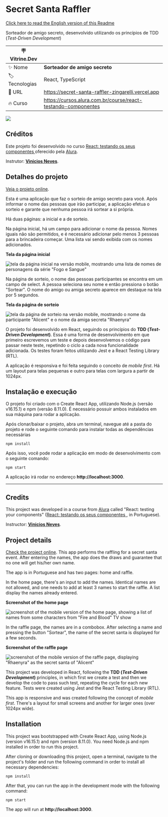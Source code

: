 # Secret Santa Raffler

[Click here to read the English version of this Readme](#credits)

Sorteador de amigo secreto, desenvolvido utilizando os princípios de TDD (*Test-Driven Development*)

| :placard: Vitrine.Dev |     |
| -------------  | --- |
| :sparkles: Nome        | **Sorteador de amigo secreto**
| :label: Tecnologias | React, TypeScript
| :rocket: URL         | https://secret-santa-raffler-zingarelli.vercel.app
| :fire: Curso     | https://cursos.alura.com.br/course/react-testando-componentes

![](https://user-images.githubusercontent.com/19349339/233178790-c908dd9e-2e93-4c79-b1ff-4889eaaa99aa.png#vitrinedev)

## Créditos

Este projeto foi desenvolvido no curso [React: testando os seus componentes
](https://cursos.alura.com.br/course/react-testando-componentes) oferecido pela [Alura](https://www.alura.com.br).

Instrutor: **[Vinicios Neves](https://www.linkedin.com/in/vinny-neves/)**.

## Detalhes do projeto

[Veja o projeto online](https://secret-santa-raffler-zingarelli.vercel.app).

Esta é uma aplicação que faz o sorteio de amigo secreto para você. Após informar o nome das pessoas que irão participar, a aplicação efetua o sorteio e garante que nenhuma pessoa irá sortear a si própria. 

Há duas páginas: a inicial e a de sorteio. 

Na página inicial, há um campo para adicionar o nome da pessoa. Nomes iguais não são permitidos, e é necessário adicionar pelo menos 3 pessoas para a brincadeira começar. Uma lista vai sendo exibida com os nomes adicionados.

**Tela da página inicial**

![tela da página inicial na versão mobile, mostrando uma lista de nomes de personagens da série "Fogo e Sangue"](https://user-images.githubusercontent.com/19349339/233179294-7efac21a-05f6-4b5c-8f86-41b059a0f96b.png)

Na página de sorteio, o nome das pessoas participantes se encontra em um campo de select. A pessoa seleciona seu nome e então pressiona o botão "Sortear". O nome do amigo ou amiga secreto aparece em destaque na tela por 5 segundos. 

**Tela da página de sorteio**

![tela da página de sorteio na versão mobile, mostrando o nome da participante "Alicent" e o nome da amiga secreta "Rhaenyra"](https://user-images.githubusercontent.com/19349339/233179913-74a2cf97-28fb-428a-90ca-9f41845c530d.png)

O projeto foi desenvolvido em React, seguindo os princípios do **TDD (*Test-Driven Development*)**. Essa é uma forma de desenvolvimento em que primeiro escrevemos um teste e depois desenvolvemos o código para passar neste teste, repetindo o ciclo a cada nova funcionalidade adicionada. Os testes foram feitos utilizando Jest e a React Testing Library (RTL).

A aplicação é responsiva e foi feita seguindo o conceito de *mobile first*. Há um layout para telas pequenas e outro para telas com largura a partir de 1024px.

## Instalação e execução 

O projeto foi criado com o Create React App, utilizando Node.js (versão v16.15.1) e npm (versão 8.11.0). É necessário possuir ambos instalados em sua máquina para rodar a aplicação.

Após clonar/baixar o projeto, abra um terminal, navegue até a pasta do projeto e rode o seguinte comando para instalar todas as dependências necessárias

    npm install

Após isso, você pode rodar a aplicação em modo de desenvolvimento com o seguinte comando:

    npm start

A aplicação irá rodar no endereço **http://localhost:3000**.

---

## Credits

This project was developed in a course from [Alura](https://www.alura.com.br) called "React: testing your components" ([React: testando os seus componentes
](https://cursos.alura.com.br/course/react-testando-componentes), in Portuguese).

Instructor: **[Vinicios Neves](https://www.linkedin.com/in/vinny-neves/)**.

## Project details

[Check the project online](https://secret-santa-raffler-zingarelli.vercel.app).
This app performs the raffling for a secret santa event. After entering the names, the app does the draws and guarantee that no one will get his/her own name.

The app is in Portuguese and has two pages: home and raffle.

In the home page, there's an input to add the names. Identical names are not allowed, and one needs to add at least 3 names to start the raffle. A list display the names already entered.

**Screenshot of the home page**

![screenshot of the mobile version of the home page, showing a list of names from some characters from "Fire and Blood" TV show](https://user-images.githubusercontent.com/19349339/233179294-7efac21a-05f6-4b5c-8f86-41b059a0f96b.png)

In the raffle page, the names are in a combobox. After selecting a name and pressing the button "Sortear", the name of the secret santa is displayed for a few seconds. 

**Screenshot of the raffle page**

![screenshot of the mobile version of the raffle page, displaying "Rhaenyra" as the secret santa of "Alicent"](https://user-images.githubusercontent.com/19349339/233179913-74a2cf97-28fb-428a-90ca-9f41845c530d.png)

This project was developed in React, following the **TDD (*Test-Driven Development*)** principles, in which first we create a test and then we develop the code to pass such test, repeating the cycle for each new feature. Tests were created using Jest and the React Testing Library (RTL).

This app is responsive and was created following the concept of 
*mobile first*. There's a layout for small screens and another for larger ones (over 1024px wide).

## Installation

This project was bootstrapped with Create React App, using Node.js (version v16.15.1) and npm (version 8.11.0). You need Node.js and npm installed in order to run this project.

After cloning or downloading this project, open a terminal, navigate to the project's folder and run the following command in order to install all necessary dependencies:

    npm install

After that, you can run the app in the development mode with the following command:

    npm start

The app will run at **http://localhost:3000**.
